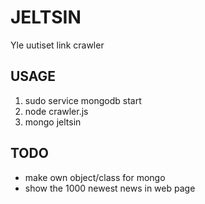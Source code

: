 # JELTSIN

Yle uutiset link crawler

## USAGE

1. sudo service mongodb start
1. node crawler.js
1. mongo jeltsin

## TODO

* make own object/class for mongo
* show the 1000 newest news in web page
